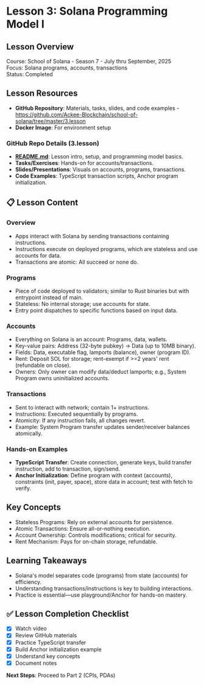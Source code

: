 # Lesson 3: Solana Programming Model I

## Lesson Overview
Course: School of Solana - Season 7 - July thru September, 2025  
Focus: Solana programs, accounts, transactions  
Status: Completed

##  Lesson Resources
- **GitHub Repository**: Materials, tasks, slides, and code examples - https://github.com/Ackee-Blockchain/school-of-solana/tree/master/3.lesson
- **Docker Image**: For environment setup

### **GitHub Repo Details (3.lesson)**
- **[README.md](https://github.com/Ackee-Blockchain/school-of-solana/blob/master/3.lesson/README.md)**: Lesson intro, setup, and programming model basics.
- **Tasks/Exercises**: Hands-on for accounts/transactions.
- **Slides/Presentations**: Visuals on accounts, programs, transactions.
- **Code Examples**: TypeScript transaction scripts, Anchor program initialization.

## 📋 Lesson Content

### **Overview**
- Apps interact with Solana by sending transactions containing instructions.
- Instructions execute on deployed programs, which are stateless and use accounts for data.
- Transactions are atomic: All succeed or none do.

### **Programs**
- Piece of code deployed to validators; similar to Rust binaries but with entrypoint instead of main.
- Stateless: No internal storage; use accounts for state.
- Entry point dispatches to specific functions based on input data.

### **Accounts**
- Everything on Solana is an account: Programs, data, wallets.
- Key-value pairs: Address (32-byte pubkey) → Data (up to 10MB binary).
- Fields: Data, executable flag, lamports (balance), owner (program ID).
- Rent: Deposit SOL for storage; rent-exempt if >=2 years' rent (refundable on close).
- Owners: Only owner can modify data/deduct lamports; e.g., System Program owns uninitialized accounts.

### **Transactions**
- Sent to interact with network; contain 1+ instructions.
- Instructions: Executed sequentially by programs.
- Atomicity: If any instruction fails, all changes revert.
- Example: System Program transfer updates sender/receiver balances atomically.

### **Hands-on Examples**
- **TypeScript Transfer**: Create connection, generate keys, build transfer instruction, add to transaction, sign/send.
- **Anchor Initialization**: Define program with context (accounts), constraints (init, payer, space), store data in account; test with fetch to verify.

##  Key Concepts
- Stateless Programs: Rely on external accounts for persistence.
- Atomic Transactions: Ensure all-or-nothing execution.
- Account Ownership: Controls modifications; critical for security.
- Rent Mechanism: Pays for on-chain storage, refundable.

##  Learning Takeaways
- Solana's model separates code (programs) from state (accounts) for efficiency.
- Understanding transactions/instructions is key to building interactions.
- Practice is essential—use playground/Anchor for hands-on mastery.

## ✅ Lesson Completion Checklist
- [x] Watch video
- [x] Review GitHub materials
- [x] Practice TypeScript transfer
- [x] Build Anchor initialization example
- [x] Understand key concepts
- [x] Document notes

**Next Steps**: Proceed to Part 2 (CPIs, PDAs)
